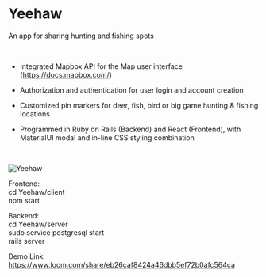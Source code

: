 # Yeehaw
An app for sharing hunting and fishing spots  

<br>

* Integrated Mapbox API for the Map user interface (https://docs.mapbox.com/)

* Authorization and authentication for user login and account creation

* Customized pin markers for deer, fish, bird or big game hunting & fishing locations

* Programmed in Ruby on Rails (Backend) and React (Frontend), with MaterialUI modal and in-line CSS styling combination
<br/>


![Yeehaw](https://user-images.githubusercontent.com/90629466/191640762-d17cfe5b-6cd7-4c4a-b6a5-09829d3a9413.gif)

Frontend:
<br>
cd Yeehaw/client 
<br>
npm start

Backend:
<br>
cd Yeehaw/server
<br>
sudo service postgresql start
<br>
rails server

Demo Link: https://www.loom.com/share/eb26caf8424a46dbb5ef72b0afc564ca
